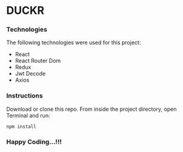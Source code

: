 # DUCKR

### Technologies

The following technologies were used for this project:

* React
* React Router Dom
* Redux
* Jwt Decode
* Axios


### Instructions

Download or clone this repo. From inside the project directory, open Terminal and run:
```
npm install
```

### Happy Coding...!!!
